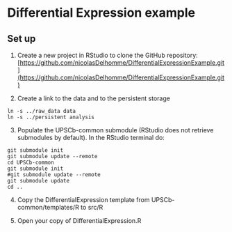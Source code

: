# Differential Expression example

## Set up

1. Create a new project in RStudio to clone the GitHub repository: [https://github.com/nicolasDelhomme/DifferentialExpressionExample.git](https://github.com/nicolasDelhomme/DifferentialExpressionExample.git)

2. Create a link to the data and to the persistent storage

```{bash}
ln -s ../raw_data data
ln -s ../persistent analysis
```

3. Populate the UPSCb-common submodule (RStudio does not retrieve submodules by 
default). In the RStudio terminal do:

```{bash}
git submodule init
git submodule update --remote
cd UPSCb-common
git submodule init
#git submodule update --remote
git submodule update
cd ..
```

4. Copy the DifferentialExpression template from UPSCb-common/templates/R to src/R

5. Open your copy of DifferentialExpression.R
